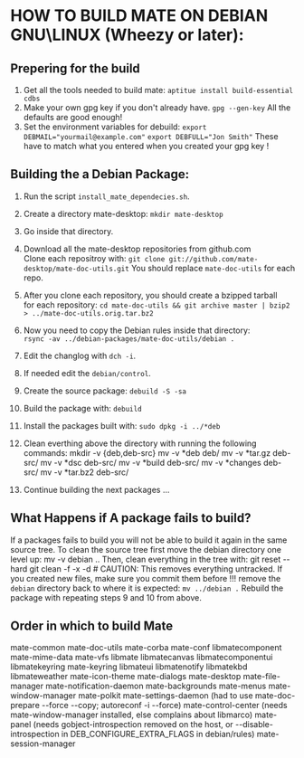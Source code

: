 HOW TO BUILD MATE ON DEBIAN GNU\LINUX (Wheezy or later):
========================================================

Prepering for the build
-----------------------

 1. Get all the tools needed to build mate:
    `aptitue install build-essential cdbs`
 2. Make your own gpg key if you don't already have.
    `gpg --gen-key`
    All the defaults are good enough!
 3. Set the environment variables for debuild:
    `export DEBMAIL="yourmail@example.com"`
    `export DEBFULL="Jon Smith"`
    These have to match what you entered when you created your gpg key !


Building the a Debian Package:
------------------------------  

 1. Run the script `install_mate_dependecies.sh`.  
 2. Create a directory mate-desktop: `mkdir mate-desktop`  
 3. Go inside that directory.   
 4. Download all the mate-desktop repositories from github.com  
   Clone each repositroy with:
   `git clone git://github.com/mate-desktop/mate-doc-utils.git`
    You should replace `mate-doc-utils` for each repo.  

 5. After you clone each repository, you should create a bzipped tarball  
for each repository:
    `cd mate-doc-utils && git archive master | bzip2 > ../mate-doc-utils.orig.tar.bz2`
 6. Now you need to copy the Debian rules inside that directory:  
    `rsync -av ../debian-packages/mate-doc-utils/debian .`

 7. Edit the changlog with `dch -i`.
 8. If needed edit the `debian/control`.
 9. Create the source package: `debuild -S -sa`
 10. Build the package with: `debuild`
 11. Install the packages built with: `sudo dpkg -i ../*deb`
 12. Clean everthing above the directory with running the following commands:
     mkdir -v {deb,deb-src}
     mv -v *deb deb/
     mv -v *tar.gz deb-src/
     mv -v *dsc deb-src/
     mv -v *build deb-src/
     mv -v *changes deb-src/
     mv -v *tar.bz2 deb-src/
 13. Continue building the next packages ...

What Happens if A package fails to build?
----------------------------------------
If a packages fails to build you will not be able to build it again in 
the same source tree. To clean the source tree first move the debian directory
one level up:
    mv -v debian ..
Then, clean everything in the tree with:
    git reset --hard
    git clean -f -x -d # CAUTION: This removes everything untracked. If you created new files, make sure you commit them before !!!
remove the `debian` directory back to where it is expected: `mv ../debian .`
Rebuild the package with repeating steps 9 and 10 from above. 
      


Order in which to build Mate
----------------------------

mate-common
mate-doc-utils
mate-corba
mate-conf
libmatecomponent
mate-mime-data
mate-vfs
libmate
libmatecanvas
libmatecomponentui
libmatekeyring
mate-keyring
libmateui
libmatenotify
libmatekbd
libmateweather
mate-icon-theme
mate-dialogs
mate-desktop
mate-file-manager
mate-notification-daemon
mate-backgrounds
mate-menus
mate-window-manager
mate-polkit
mate-settings-daemon (had to use mate-doc-prepare --force --copy; autoreconf -i --force)
mate-control-center (needs mate-window-manager installed, else complains about libmarco)
mate-panel (needs gobject-introspection removed on the host, or --disable-introspection in DEB_CONFIGURE_EXTRA_FLAGS in debian/rules)
mate-session-manager

